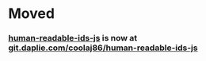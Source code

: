 # Moved
### [human-readable-ids-js](https://git.daplie.com/coolaj86/human-readable-ids-js) is now at [git.daplie.com/coolaj86/human-readable-ids-js](https://git.daplie.com/coolaj86/human-readable-ids-js)
